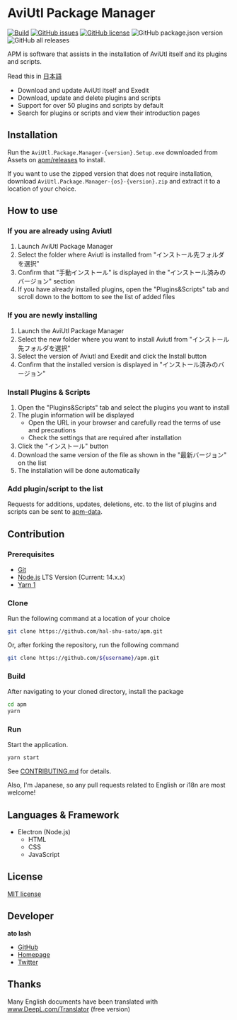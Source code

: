 # AviUtl Package Manager

[![Build](https://github.com/hal-shu-sato/apm/actions/workflows/build.yml/badge.svg)](https://github.com/hal-shu-sato/apm/actions/workflows/build.yml)
[![GitHub issues](https://img.shields.io/github/issues/hal-shu-sato/apm)](https://github.com/hal-shu-sato/apm/issues)
[![GitHub license](https://img.shields.io/github/license/hal-shu-sato/apm)](https://github.com/hal-shu-sato/apm/blob/main/LICENSE)
![GitHub package.json version](https://img.shields.io/github/package-json/v/hal-shu-sato/apm)
![GitHub all releases](https://img.shields.io/github/downloads/hal-shu-sato/apm/total)

APM is software that assists in the installation of AviUtl itself and its plugins and scripts.

Read this in [日本語](./README.md)

- Download and update AviUtl itself and Exedit
- Download, update and delete plugins and scripts
- Support for over 50 plugins and scripts by default
- Search for plugins or scripts and view their introduction pages

## Installation

Run the `AviUtl.Package.Manager-{version}.Setup.exe` downloaded from Assets on [apm/releases](https://github.com/hal-shu-sato/apm/releases) to install.

If you want to use the zipped version that does not require installation, download `AviUtl.Package.Manager-{os}-{version}.zip` and extract it to a location of your choice.

## How to use

### If you are already using Aviutl

1. Launch AviUtl Package Manager
2. Select the folder where Aviutl is installed from "インストール先フォルダを選択"
3. Confirm that "手動インストール" is displayed in the "インストール済みのバージョン" section
4. If you have already installed plugins, open the "Plugins&Scripts" tab and scroll down to the bottom to see the list of added files

### If you are newly installing

1. Launch the AviUtl Package Manager
2. Select the new folder where you want to install Aviutl from "インストール先フォルダを選択"
3. Select the version of Aviutl and Exedit and click the Install button
4. Confirm that the installed version is displayed in "インストール済みのバージョン"

### Install Plugins & Scripts

1. Open the "Plugins&Scripts" tab and select the plugins you want to install
2. The plugin information will be displayed
   - Open the URL in your browser and carefully read the terms of use and precautions
   - Check the settings that are required after installation
3. Click the "インストール" button
4. Download the same version of the file as shown in the "最新バージョン" on the list
5. The installation will be done automatically

### Add plugin/script to the list

Requests for additions, updates, deletions, etc. to the list of plugins and scripts can be sent to [apm-data](https://github.com/hal-shu-sato/apm-data/issues).

## Contribution

### Prerequisites

- [Git](https://git-scm.com/)
- [Node.js](https://nodejs.org/) LTS Version (Current: 14.x.x)
- [Yarn 1](https://classic.yarnpkg.com/)

### Clone

Run the following command at a location of your choice

```bash
git clone https://github.com/hal-shu-sato/apm.git
```

Or, after forking the repository, run the following command

```bash
git clone https://github.com/${username}/apm.git
```

### Build

After navigating to your cloned directory, install the package

```bash
cd apm
yarn
```

### Run

Start the application.

```bash
yarn start
```

See [CONTRIBUTING.md](./CONTRIBUTING.md) for details.

Also, I'm Japanese, so any pull requests related to English or i18n are most welcome!

## Languages & Framework

- Electron (Node.js)
  - HTML
  - CSS
  - JavaScript

## License

[MIT license](./LICENSE)

## Developer

**ato lash**

- [GitHub](https://github.com/hal-shu-sato)
- [Homepage](http://halshusato.starfree.jp/)
- [Twitter](https://twitter.com/hal_shu_sato)

## Thanks

Many English documents have been translated with www.DeepL.com/Translator (free version)
